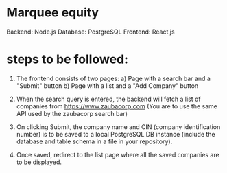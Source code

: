 # Marquee equity

Backend: Node.js
Database: PostgreSQL
Frontend: React.js

# steps to be followed:

1. The frontend consists of two pages:
   a) Page with a search bar and a "Submit" button
   b) Page with a list and a "Add Company" button

2. When the search query is entered, the backend will fetch a list of companies from https://www.zaubacorp.com (You are to use the same API used by the zaubacorp search bar)

3. On clicking Submit, the company name and CIN (company identification number) is to be saved to a local PostgreSQL DB instance (include the database and table schema in a file in your repository).

4. Once saved, redirect to the list page where all the saved companies are to be displayed.
